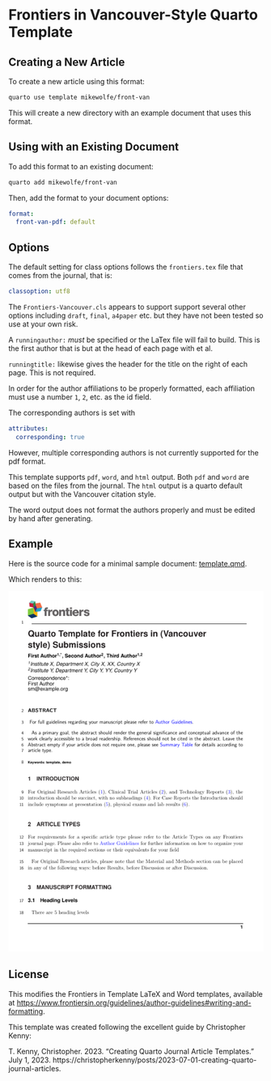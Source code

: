 # Frontiers in Vancouver-Style Quarto Template

## Creating a New Article

To create a new article using this format:

```bash
quarto use template mikewolfe/front-van
```

This will create a new directory with an example document that uses this format.

## Using with an Existing Document

To add this format to an existing document:

```bash
quarto add mikewolfe/front-van
```

Then, add the format to your document options:

```yaml
format:
  front-van-pdf: default
```    

## Options

The default setting for class options follows the `frontiers.tex` file that
comes from the journal, that is:

```yaml
classoption: utf8
```

The `Frontiers-Vancouver.cls` appears to support support several other options
including `draft`, `final`, `a4paper` etc. but they have not been tested so 
use at your own risk.

A `runningauthor:` *must* be specified or the LaTex file will fail to
build. This is the first author that is but at the head of each page
with et al.

`runningtitle:` likewise gives the header for the title on the right
of each page. This is not required.

In order for the author affiliations to be properly formatted, each affiliation
must use a number `1`, `2`, etc. as the id field.

The corresponding authors is set with
```yaml
attributes:
  corresponding: true
```
However, multiple corresponding authors is not currently supported for the pdf
format.

This template supports `pdf`, `word`, and `html` output. Both `pdf` and `word`
are based on the files from the journal. The `html` output is a quarto default
output but with the Vancouver citation style.

The word output does not format the authors properly and must be edited by hand
after generating.

## Example

Here is the source code for a minimal sample document: [template.qmd](template.qmd).

Which renders to this:
<!-- pdftools::pdf_convert('template.pdf',pages = 1) -->
![[template.qmd](template.qmd)](template_1.png)

## License
This modifies the Frontiers in Template LaTeX and Word templates, available at
<https://www.frontiersin.org/guidelines/author-guidelines#writing-and-formatting>.

This template was created following the excellent guide by Christopher Kenny:

T. Kenny, Christopher. 2023. “Creating Quarto Journal Article Templates.” July 1, 2023. 
https://christopherkenny/posts/2023-07-01-creating-quarto-journal-articles.
